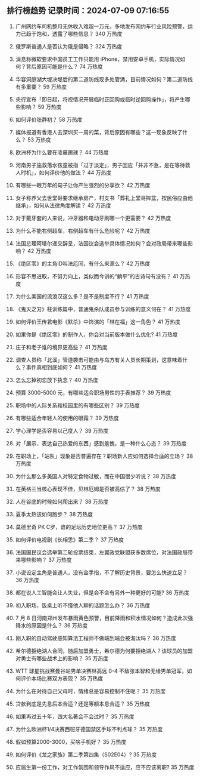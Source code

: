 
## 排行榜趋势 记录时间：2024-07-09 07:16:55
  
  1. 广州网约车司机整月无休收入难超一万元，多地发布网约车行业风险预警，运力已趋于饱和，透露了哪些信息？ 340 万热度
    
  2. 俄罗斯普通人是否认为俄是侵略？ 324 万热度
    
  3. 消息称微软要求中国员工工作只能用 iPhone，禁用安卓手机，实际情况如何？背后原因可能是什么？ 74 万热度
    
  4. 华容洞庭湖大堤决堤后的第二道防线现多处管涌，目前情况如何？第二道防线有多重要？ 59 万热度
    
  5. 央行宣布「即日起，将视情况开展临时正回购或临时逆回购操作」，将产生哪些影响？ 59 万热度
    
  6. 如何评价张静初？ 58 万热度
    
  7. 媒体报道有香港人去深圳买一周的菜，背后原因有哪些？这一现象反映了什么？ 53 万热度
    
  8. 欧洲杯为什么要在凌晨踢球？ 44 万热度
    
  9. 河南男子施救落水孩童被指「过于淡定」，男子回应「并非不急，是在等待救人时机」，如何评价他的做法？ 44 万热度
    
  10. 有哪些一眼万年的句子让你产生强烈的分享欲？ 42 万热度
    
  11. 女子称养父去世堂哥要求继承房产，村支书「葬礼上堂哥摔盆，按民俗应由他继承」，如何从法律角度解读？ 42 万热度
    
  12. 对于戴牙套的人来说，冲牙器和电动牙刷哪一个更需要？ 42 万热度
    
  13. 为什么不能右侧超车，右侧超车有什么危险呢？ 42 万热度
    
  14. 法国总理阿塔尔递交辞呈，法国议会选举具体情况如何？会对政局带来哪些影响？ 42 万热度
    
  15. 《绝区零》的主角ID叫法厄同，有什么来源么？ 42 万热度
    
  16. 形容不思进取，不努力向上，类似而今讲的“躺平”的古诗句有没有？ 41 万热度
    
  17. 为什么美国的流浪汉这么多？是不是制度不行？ 41 万热度
    
  18. 《鬼灭之刃》柱训练篇中，普通鬼杀队成员参与训练的意义何在？ 41 万热度
    
  19. 如何评价王传君电影《默杀》中饰演的「林在福」这一角色？ 41 万热度
    
  20. 如果你是《绝区零》的制作人，你会对当前版本做什么优化? 41 万热度
    
  21. 庄子和老子谁的境界更高些？ 41 万热度
    
  22. 调查人员称「北溪」管道袭击可能由与乌方有关人员长期策划，这意味着什么？事件真相到底如何？ 41 万热度
    
  23. 怎么忘掉初恋放下执念？ 40 万热度
    
  24. 预算 3000-5000 元，有哪些适合职场男性的手表推荐？ 39 万热度
    
  25. 职场中的人际关系和校园里的有哪些区别？ 39 万热度
    
  26. 有哪些适合年轻人的使用的眼霜？ 39 万热度
    
  27. 学心理学是否容易以己度人？ 39 万热度
    
  28. 对「展示、表达自己热爱的东西」感到羞愧，是一种什么心态？ 39 万热度
    
  29. 在职场上，「站队」现象是否普遍存在？职场新人应如何选择合适的立场？ 38 万热度
    
  30. 为什么那么多美国人对特定食物过敏，而在中国很少听说？ 38 万热度
    
  31. 在英格兰当核心表现不佳，贝林厄姆是否被高估了？ 38 万热度
    
  32. 人在谷底的时候如何爬出来？ 38 万热度
    
  33. 夏季太热该如何跑步？ 38 万热度
    
  34. 莫德里奇 PK C罗，谁的足坛历史地位更高？ 37 万热度
    
  35. 如何评价电视剧《长相思》第二季？ 37 万热度
    
  36. 法国国民议会选举第二轮投票结束，左翼政党联盟获多数席位，对法国政局带来哪些影响？ 37 万热度
    
  37. 小说设定主角是普通人，没有金手指，不了解历史背景，要怎么快速立足？ 36 万热度
    
  38. 都在说人工智能会让人失业，但是会不会有另外一种更好的可能? 36 万热度
    
  39. 初入职场，饭桌上听不懂他人聊的话题怎么办？ 36 万热度
    
  40. 7 月 8 日河南郑州发布暴雨黄色预警，目前降雨和积水情况如何？造成此次强降水的原因是什么？ 36 万热度
    
  41. 刚入职的自动驾驶感知算法工程师不做端到端会被淘汰吗？ 36 万热度
    
  42. 希尔德拒绝湖人合同，随后加盟勇士，希尔德为何要拒绝湖人？该球员的加盟对勇士有哪些战术上的影响？ 35 万热度
    
  43. WTT 球星挑战赛曼谷站男单决赛林高远 0-4 不敌张本智和无缘男单冠军，如何评价本场比赛双方表现？ 35 万热度
    
  44. 为什么在对待自己父母时，情绪总是容易控制不住呢？ 35 万热度
    
  45. 贷款到底是先息后本合适？还是等额本息合适？ 35 万热度
    
  46. 如果再过五十年，四大名著会不会过时？ 35 万热度
    
  47. 为什么欧洲杯1/4决赛西班牙德国禁区手球不判点球？ 35 万热度
    
  48. 假如预算2000-3000，买啥手机好？ 35 万热度
    
  49. 如何评价《龙之家族》第二季第四集（S02E04）? 35 万热度
    
  50. 应届生第一份工作，对工作氛围和领导作风不适应，应不应该离职? 35 万热度
    